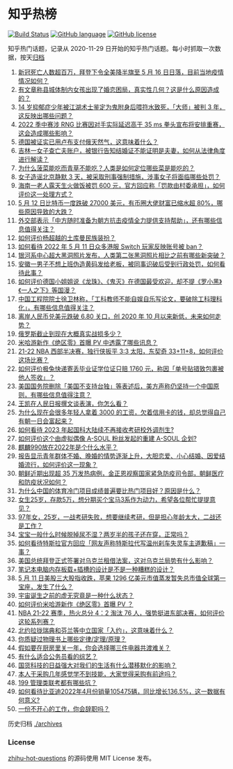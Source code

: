 # 知乎热榜
[![Build Status](https://github.com/ToWeLong/zhihu-hot-questions/workflows/CI/badge.svg)](https://github.com/ToWeLong/zhihu-hot-questions/actions)
[![GitHub language](https://img.shields.io/badge/language-golang-orange.svg)](https://golang.org/)
[![GitHub license](https://img.shields.io/github/license/ToWeLong/zhihu-hot-questions)](https://github.com/ToWeLong/zhihu-hot-questions/blob/main/LICENSE)

知乎热门话题，记录从 2020-11-29 日开始的知乎热门话题。每小时抓取一次数据，按天[归档](./archives)

<!-- BEGIN -->

1. [新冠死亡人数超百万，拜登下令全美降半旗至 5 月 16 日日落，目前当地疫情情况如何？](https://www.zhihu.com/question/532563912)
1. [有文章称县城体制内女孩出现了婚恋困局，真实性几何？这是什么原因造成的？](https://www.zhihu.com/question/531940348)
1. [14 岁抑郁症少年被江湖术士鉴定为鬼附身后喂符水致死，「大师」被判 3 年，这反映出哪些问题？](https://www.zhihu.com/question/532449824)
1. [2022 季中赛涉 RNG 比赛因对手实际延迟高于 35 ms 拳头宣布将安排重赛，这会造成哪些影响？](https://www.zhihu.com/question/532621607)
1. [德国被证实已用卢布支付俄天然气，这意味着什么？](https://www.zhihu.com/question/532463415)
1. [吉林一女子查亡夫账户，被银行告知结婚证不能证明是夫妻，如何从法律角度进行解读？](https://www.zhihu.com/question/532522208)
1. [为什么菠菜能吃而青草不能吃？人类是如何定位哪些菜是能吃的？](https://www.zhihu.com/question/530788654)
1. [女子造谣北京静默 3 天，被采取刑事强制措施，涉事女子将面临哪些处罚？](https://www.zhihu.com/question/532607201)
1. [海南一老人露天生火做饭被罚 600 元，官方回应称「罚款由村委承担」，如何评价这一处理方式？](https://www.zhihu.com/question/532536695)
1. [5 月 12 日比特币一度跌破 27000 美元，有币圈大佬财富已缩水超 80%，哪些原因导致的大跌？](https://www.zhihu.com/question/532506973)
1. [外交部表示「中方随时准备为朝方抗击疫情全力提供支持帮助」，还有哪些信息值得关注？](https://www.zhihu.com/question/532484087)
1. [如何评价杨超越的土库曼民族装扮？](https://www.zhihu.com/question/501836689)
1. [如何看待 2022 年 5 月 11 日众多港服 Switch 玩家反映账号被 ban？](https://www.zhihu.com/question/532387534)
1. [银河系中心超大黑洞照片发布，人类第二张黑洞照片相比之前有哪些新突破？](https://www.zhihu.com/question/530632972)
1. [安徽一男子不想上班伪造黄码发给老板，被同事识破后受到行政处罚，如何看待此事？](https://www.zhihu.com/question/532529854)
1. [如何评价德国小姐姐说《龙珠》、《鬼灭》在德国最受欢迎，却不提《罗小黑》《一人之下》等国漫？](https://www.zhihu.com/question/532376740)
1. [中国工程院院士徐卫林称，「工科教师不能自娱自乐写论文，要破除工科理科化」，有哪些信息值得关注？](https://www.zhihu.com/question/532433181)
1. [离岸人民币兑美元跌破 6.80 关口，创 2020 年 10 月以来新低，未来如何走势？](https://www.zhihu.com/question/532450369)
1. [俄罗斯截止到现在大概真实战损多少？](https://www.zhihu.com/question/532379070)
1. [米哈游新作《绝区零》首曝 PV 中透露了哪些讯息？](https://www.zhihu.com/question/532616869)
1. [21-22 NBA 西部半决赛，独行侠扳平 3:3 太阳，东契奇 33+11+8，如何评价这场比赛？](https://www.zhihu.com/question/532570591)
1. [如何评价极兔快递寄丢毕业证学位证只赔 1760 元，称因「单号贴错致包裹被他人签收」？](https://www.zhihu.com/question/532575539)
1. [美国国务院删除「美国不支持台独」等表述后，美方声称仍坚持一个中国原则，有哪些信息值得注意？](https://www.zhihu.com/question/532460664)
1. [王凯在人民日报撰文谈表演，你怎么看？](https://www.zhihu.com/question/532436177)
1. [为什么现在会很多年轻人拿着 3000 的工资，欠着信用卡的钱，却总觉得自己有朝一日会富起来？](https://www.zhihu.com/question/531821144)
1. [如何看待 2023 年起国科大陆续不再接收考研校外调剂生?](https://www.zhihu.com/question/532558170)
1. [如何评价这个由虚拟偶像 A-SOUL 粉丝发起的重建 A-SOUL 企划?](https://www.zhihu.com/question/532442062)
1. [麒麟990放在2022年是个什么水平？](https://www.zhihu.com/question/517365570)
1. [报告显示青年群体不婚、晚婚的情势逐渐上升，大胆恋爱、小心结婚、因爱结婚流行，如何评价这一现象？](https://www.zhihu.com/question/532591076)
1. [朝鲜近期出现超 35 万发热病例，金正恩视察国家紧急防疫司令部，朝鲜医疗和防疫状况如何？](https://www.zhihu.com/question/532622697)
1. [为什么中国的体育冷门项目成绩普遍要比热门项目好？原因是什么？](https://www.zhihu.com/question/449541844)
1. [女生25岁，存款5万，想分期买个宝马3系作为动力，希望各位帮忙提提意见？](https://www.zhihu.com/question/532344915)
1. [97年女，25岁，一战考研失败，想要继续考研，但是担心年龄太大，二战还是工作？](https://www.zhihu.com/question/532294199)
1. [宝宝一般什么时候脱掉尿不湿？两岁半的孩子还在穿，正常吗？](https://www.zhihu.com/question/503050678)
1. [如何看待特斯拉官方回应「网友声称特斯拉代写温州刹车失灵车主道歉稿」一事？](https://www.zhihu.com/question/532394287)
1. [美国总统拜登正式签署对乌克兰租借法案，这对乌克兰局势有什么影响？](https://www.zhihu.com/question/532094756)
1. [笔记本电脑内存板载+插槽的设计是不是一种糟糕的设计？](https://www.zhihu.com/question/532497374)
1. [5 月 11 日美股三大股指收跌，苹果 1296 亿美元市值蒸发暂失总市值全球第一宝座，发生了什么？](https://www.zhihu.com/question/532400989)
1. [宇宙诞生之前的虚无究竟是一种什么状态？](https://www.zhihu.com/question/531887769)
1. [如何评价米哈游新作《绝区零》首曝 PV ？](https://www.zhihu.com/question/532613231)
1. [NBA 21-22 赛季，热火总分 4：2 淘汰 76 人，强势挺进东部决赛，如何评价这轮系列赛？](https://www.zhihu.com/question/532583942)
1. [北约拉拢瑞典和芬兰等中立国家「入约」，这意味着什么？](https://www.zhihu.com/question/532595761)
1. [你质疑过物理书上哪些定律/定理/原理？](https://www.zhihu.com/question/444843881)
1. [假如要在厨房里关一年，你会选择哪三件电器共渡难关？](https://www.zhihu.com/question/532567647)
1. [有什么适合公务员看的综艺？](https://www.zhihu.com/question/531989550)
1. [国货科技的日益强大对我们的生活有什么潜移默化的影响？](https://www.zhihu.com/question/532466026)
1. [本人干采购几年感觉学不到技能，大家觉得采购有前途吗？](https://www.zhihu.com/question/372529507)
1. [199 管理类联考都有哪些坑？](https://www.zhihu.com/question/312937027)
1. [如何看待比亚迪2022年4月份销量105475辆，同比增长136.5%，这一数据有何意义?](https://www.zhihu.com/question/531291824)
1. [一份不开心的工作，你会辞职吗？](https://www.zhihu.com/question/529473338)

<!-- END -->

历史归档 [./archives](./archives)


### License
[zhihu-hot-questions](https://github.com/towelong/zhihu-hot-questions) 的源码使用 MIT License 发布。